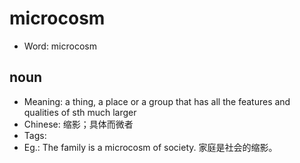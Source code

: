 # microcosm

- Word: microcosm

## noun

- Meaning: a thing, a place or a group that has all the features and qualities of sth much larger
- Chinese: 缩影；具体而微者
- Tags: 
- Eg.: The family is a microcosm of society. 家庭是社会的缩影。

